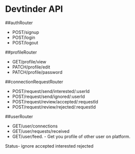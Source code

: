 # Devtinder API
##authRouter
-  POST/signup
-  POST/login
-  POST/logout

##profileRouter
-  GET/profile/view
-  PATCH/profile/edit
-  PATCH/profile/password

##connectionRequestRouter
-  POST/request/send/interested/:userId
-  POST/request/send/ignored/:userId
-  POST/request/review/accepted/:requestId
-  POST/request/review/rejected/:requestId

##userRouter
-  GET/user/connections
-  GET/user/requests/received
-  GET/user/feed.   - Get you profile of other user on platform.


Status- ignore accepted interested rejected

